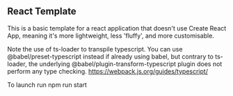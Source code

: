 ## React Template

This is a basic template for a react application that doesn't use Create React App, meaning it's more lightweight, less 'fluffy', and more customisable.

Note the use of ts-loader to transpile typescript. You can use @babel/preset-typescript instead if already using babel, but contrary to ts-loader, the underlying @babel/plugin-transform-typescript plugin does not perform any type checking. https://webpack.js.org/guides/typescript/

To launch run npm run start

